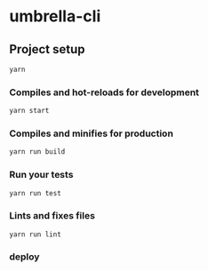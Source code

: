 # umbrella-cli

## Project setup

```sh
yarn
```

### Compiles and hot-reloads for development

```sh
yarn start
```

### Compiles and minifies for production

```sh
yarn run build
```

### Run your tests

```sh
yarn run test
```

### Lints and fixes files

```sh
yarn run lint
```

### deploy

```sh

```
